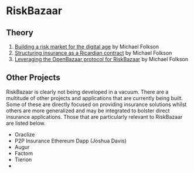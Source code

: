 # RiskBazaar

## Theory
1. [Building a risk market for the digital age](building-a-risk-market.md) by Michael Folkson
2. [Structuring insurance as a Ricardian contract](structuring-insurance-as-a-Ricardian-contract.md) by Michael Folkson
3. [Leveraging the OpenBazaar protocol for RiskBazaar](openbazaar-protocol.md) by Michael Folkson

## Other Projects
RiskBazaar is clearly not being developed in a vacuum. There are a multitude of other projects and applications that are currently being built. Some of these are directly focused on providing insurance solutions whilst others are more generalized and may be integrated to bolster direct insurance applications. Those that are particularly relevant to RiskBazaar are listed below.

* Oraclize
* P2P Insurance Ethereum Dapp (Joshua Davis)
* Augur
* Factom
* Tierion
* 
